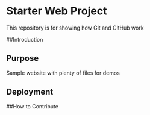 # Starter Web Project

This repository is for showing how Git and GitHub work

##Introduction


## Purpose

Sample website with plenty of files for demos

## Deployment


##How to Contribute
